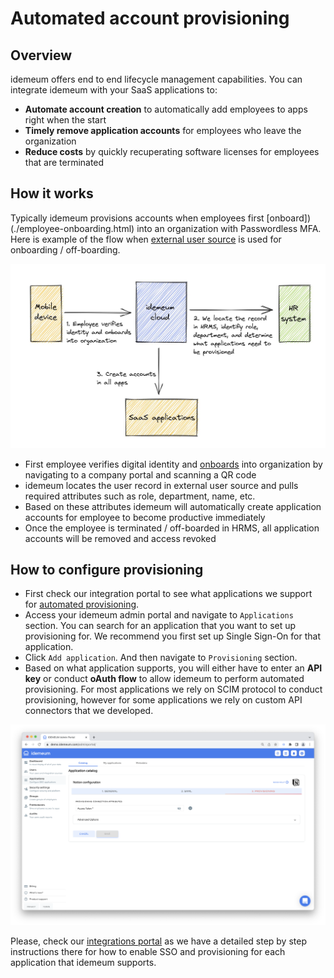 # Automated account provisioning

## Overview

idemeum offers end to end lifecycle management capabilities. You can integrate idemeum with your SaaS applications to:

* **Automate account creation** to automatically add employees to apps right when the start
* **Timely remove application accounts** for employees who leave the organization
* **Reduce costs** by quickly recuperating software licenses for employees that are terminated

## How it works

Typically idemeum provisions accounts when employees first [onboard])(./employee-onboarding.html) into an organization with Passwordless MFA. Here is example of the flow when [external user source](./integration-with-hr-system.html#external-user-source) is used for onboarding / off-boarding. 

![](./images/sso/provisioning.jpeg)

* First employee verifies digital identity and [onboards](./employee-onboarding.html) into organization by navigating to a company portal and scanning a QR code
* idemeum locates the user record in external user source and pulls required attributes such as role, department, name, etc.
* Based on these attributes idemeum will automatically create application accounts for employee to become productive immediately
* Once the employee is terminated / off-boarded in HRMS, all application accounts will be removed and access revoked

## How to configure provisioning

* First check our integration portal to see what applications we support for [automated provisioning](https://integrations.idemeum.com/).
* Access your idemeum admin portal and navigate to `Applications` section. You can search for an application that you want to set up provisioning for. We recommend you first set up Single Sign-On for that application.
* Click `Add application`. And then navigate to `Provisioning` section.
* Based on what application supports, you will either have to enter an **API key** or conduct **oAuth flow** to allow idemeum to perform automated provisioning. For most applications we rely on SCIM protocol to conduct provisioning, however for some applications we rely on custom API connectors that we developed.

![](./images/sso/provisioning-example.png)

Please, check our [integrations portal](https://integrations.idemeum.com) as we have a detailed step by step instructions there for how to enable SSO and provisioning for each application that idemeum supports.
